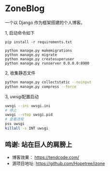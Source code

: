 # ZoneBlog

一个以 Django 作为框架搭建的个人博客。



1, 启动命令如下
```shell
pip install -r requirements.txt

python manage.py makemigrations 
python manage.py migrate
python manage.py createsuperuser
python manage.py runserver 0.0.0.0:8900
```

2, 收集静态文件
```bash
python manage.py collectstatic --noinput
python manage.py compress --force
```

3, uwsgi配置启动
```bash
uwsgi --ini uwsgi.ini
# 停止
uwsgi --stop uwsgi.pid
# 查看进程
pss uwsgi
killall -s INT uwsgi
```

## 鸣谢: 站在巨人的肩膀上

- 博客效果： https://tendcode.com/
- 源项目地址: https://github.com/Hopetree/izone

